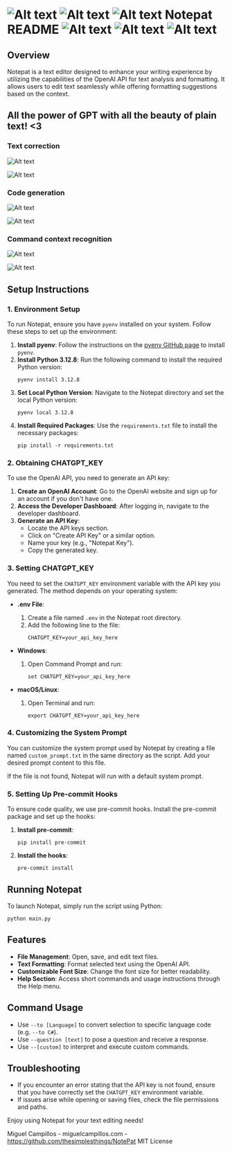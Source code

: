 # ![Alt text](app/assets/images/notepat.png?raw=true "") ![Alt text](app/assets/images/notepat.png?raw=true "") ![Alt text](app/assets/images/notepat.png?raw=true "") Notepat README ![Alt text](app/assets/images/notepat.png?raw=true "") ![Alt text](app/assets/images/notepat.png?raw=true "") ![Alt text](app/assets/images/notepat.png?raw=true "")

## Overview
Notepat is a text editor designed to enhance your writing experience by utilizing the capabilities of the OpenAI API for text analysis and formatting. It allows users to edit text seamlessly while offering formatting suggestions based on the context.

## All the power of GPT with all the beauty of plain text! <3

### Text correction

![Alt text](app/assets/images/NotePatWindowExample00.png?raw=true "")

![Alt text](app/assets/images/NotePatWindowExample01.png?raw=true "")

### Code generation

![Alt text](app/assets/images/NotePatWindowExample02.png?raw=true "")

![Alt text](app/assets/images/NotePatWindowExample03.png?raw=true "")

### Command context recognition

![Alt text](app/assets/images/NotePatWindowExample04.png?raw=true "")

![Alt text](app/assets/images/NotePatWindowExample05.png?raw=true "")
## Setup Instructions

### 1. Environment Setup
To run Notepat, ensure you have `pyenv` installed on your system. Follow these steps to set up the environment:

1. **Install pyenv**: Follow the instructions on the [pyenv GitHub page](https://github.com/pyenv/pyenv#installation) to install `pyenv`.
2. **Install Python 3.12.8**: Run the following command to install the required Python version:
   ```
   pyenv install 3.12.8
   ```
3. **Set Local Python Version**: Navigate to the Notepat directory and set the local Python version:
   ```
   pyenv local 3.12.8
   ```
4. **Install Required Packages**: Use the `requirements.txt` file to install the necessary packages:
   ```
   pip install -r requirements.txt
   ```

### 2. Obtaining CHATGPT_KEY

To use the OpenAI API, you need to generate an API key:

1. **Create an OpenAI Account**: Go to the OpenAI website and sign up for an account if you don't have one.
2. **Access the Developer Dashboard**: After logging in, navigate to the developer dashboard.
3. **Generate an API Key**:
   - Locate the API keys section.
   - Click on "Create API Key" or a similar option.
   - Name your key (e.g., "Notepat Key").
   - Copy the generated key.

### 3. Setting CHATGPT_KEY

You need to set the `CHATGPT_KEY` environment variable with the API key you generated. The method depends on your operating system:

- **.env File**:
  1. Create a file named `.env` in the Notepat root directory.
  2. Add the following line to the file:
     ```
     CHATGPT_KEY=your_api_key_here
     ```

- **Windows**:
  1. Open Command Prompt and run:
     ```
     set CHATGPT_KEY=your_api_key_here
     ```
  
- **macOS/Linux**:
  1. Open Terminal and run:
     ```
     export CHATGPT_KEY=your_api_key_here
     ```

### 4. Customizing the System Prompt
You can customize the system prompt used by Notepat by creating a file named `custom_prompt.txt` in the same directory as the script. Add your desired prompt content to this file.

If the file is not found, Notepat will run with a default system prompt.

### 5. Setting Up Pre-commit Hooks
To ensure code quality, we use pre-commit hooks. Install the pre-commit package and set up the hooks:

1. **Install pre-commit**:
   ```
   pip install pre-commit
   ```
2. **Install the hooks**:
   ```
   pre-commit install
   ```

## Running Notepat
To launch Notepat, simply run the script using Python:

```
python main.py
```

## Features
- **File Management**: Open, save, and edit text files.
- **Text Formatting**: Format selected text using the OpenAI API.
- **Customizable Font Size**: Change the font size for better readability.
- **Help Section**: Access short commands and usage instructions through the Help menu.

## Command Usage
- Use `--to [Language]` to convert selection to specific language code (e.g. `--to C#`).
- Use `--question [text]` to pose a question and receive a response.
- Use `--[custom]` to interpret and execute custom commands.

## Troubleshooting
- If you encounter an error stating that the API key is not found, ensure that you have correctly set the `CHATGPT_KEY` environment variable.
- If issues arise while opening or saving files, check the file permissions and paths.

Enjoy using Notepat for your text editing needs!

Miguel Campillos - miguelcampillos.com - https://github.com/thesimplesthings/NotePat
MIT License
